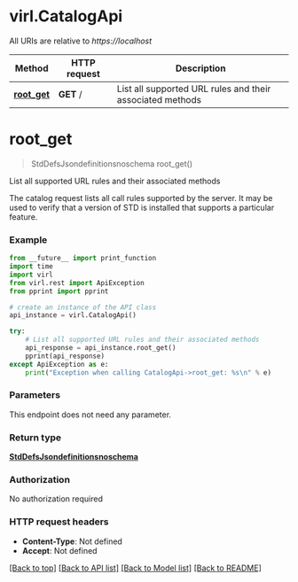 # virl.CatalogApi

All URIs are relative to *https://localhost*

Method | HTTP request | Description
------------- | ------------- | -------------
[**root_get**](CatalogApi.md#root_get) | **GET** / | List all supported URL rules and their associated methods


# **root_get**
> StdDefsJsondefinitionsnoschema root_get()

List all supported URL rules and their associated methods

The catalog request lists all call rules supported by the server. It may be used to verify that a version of STD is installed that supports a particular feature.

### Example 
```python
from __future__ import print_function
import time
import virl
from virl.rest import ApiException
from pprint import pprint

# create an instance of the API class
api_instance = virl.CatalogApi()

try: 
    # List all supported URL rules and their associated methods
    api_response = api_instance.root_get()
    pprint(api_response)
except ApiException as e:
    print("Exception when calling CatalogApi->root_get: %s\n" % e)
```

### Parameters
This endpoint does not need any parameter.

### Return type

[**StdDefsJsondefinitionsnoschema**](StdDefsJsondefinitionsnoschema.md)

### Authorization

No authorization required

### HTTP request headers

 - **Content-Type**: Not defined
 - **Accept**: Not defined

[[Back to top]](#) [[Back to API list]](../README.md#documentation-for-api-endpoints) [[Back to Model list]](../README.md#documentation-for-models) [[Back to README]](../README.md)

